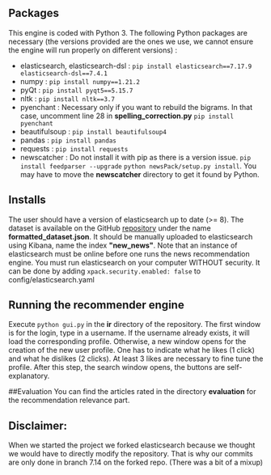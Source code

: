 ## Packages
This engine is coded with Python 3.
The following Python packages are necessary (the versions provided are the ones we use, we cannot ensure the engine will run properly on different versions) :
- elasticsearch, elasticsearch-dsl : `pip install elasticsearch==7.17.9 elasticsearch-dsl==7.4.1`
- numpy : `pip install numpy==1.21.2`
- pyQt : `pip install pyqt5==5.15.7`
- nltk : `pip install nltk==3.7`
- pyenchant : Necessary only if you want to rebuild the bigrams. In that case, uncomment line 28 in **spelling_correction.py**  `pip install pyenchant` 
- beautifulsoup : `pip install beautifulsoup4`
- pandas : `pip install pandas`
- requests : `pip install requests`
- newscatcher : Do not install it with pip as there is a version issue. `pip install feedparser --upgrade` `python newsPack/setup.py install`. You may have to move the **newscatcher** directory to get it found by Python. 


## Installs
The user should have a version of elasticsearch up to date (>= 8). The dataset is available on the GitHub [repository](https://github.com/UnparalleledSmilingMonster/DD2477-project1/tree/7.14/ir) under the name **formatted_dataset.json**. It should be manually uploaded to elasticsearch using Kibana, name the index **"new_news"**. Note that an instance of elasticsearch must be online before one runs the news recommendation engine. You must run elasticsearch on your computer WITHOUT security. It can be done by adding `xpack.security.enabled: false` to config/elasticsearch.yaml


## Running the recommender engine
Execute `python gui.py` in the **ir** directory of the repository. The first window is for the login, type in a username. If the username already exists, it will load the corresponding profile. Otherwise, a new window opens for the creation of the new user profile. One has to indicate what he likes (1 click) and what he dislikes (2 clicks). At least 3 likes are necessary to fine tune the profile. After this step, the search window opens, the buttons are self-explanatory. 


##Evaluation 
You can find the articles rated in the directory **evaluation** for the recommendation relevance part.

## Disclaimer:
When we started the project we forked elasticsearch because we thought we would have to directly modify the repository. That is why our commits are only done in branch 7.14 on the forked repo. (There was a bit of a mixup)


